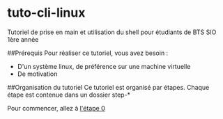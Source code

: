# tuto-cli-linux
Tutoriel de prise en main et utilisation du shell pour étudiants de BTS SIO 1ère année

##Prérequis
Pour réaliser ce tutoriel, vous avez besoin :
  * D'un système linux, de préférence sur une machine virtuelle
  * De motivation

##Organisation du tutoriel
Ce tutoriel est organisé par étapes. Chaque étape est contenue dans un dossier step-*

Pour commencer, allez à [l'étape 0](https://github.com/Nat-Faeeria/tuto-cli-linux/step-0)

